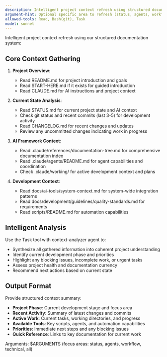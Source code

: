 ```yaml
---
description: Intelligent project context refresh using structured documentation and git awareness
argument-hint: Optional specific area to refresh (status, agents, workflow, technical)
allowed-tools: Read, Bash(git), Task
model: sonnet
---
```


Intelligent project context refresh using our structured documentation system:

## Core Context Gathering

1. **Project Overview**:
   - Read README.md for project introduction and goals
   - Read START-HERE.md if it exists for guided introduction
   - Read CLAUDE.md for AI instructions and project context

2. **Current State Analysis**:
   - Read STATUS.md for current project state and AI context
   - Check git status and recent commits (last 3-5) for development activity
   - Read CHANGELOG.md for recent changes and updates
   - Review any uncommitted changes indicating work in progress

3. **AI Framework Context**:
   - Read .claude/references/documentation-tree.md for comprehensive documentation index
   - Read .claude/agents/README.md for agent capabilities and coordination
   - Check .claude/working/ for active development context and plans

4. **Development Context**:
   - Read docs/ai-tools/system-context.md for system-wide integration patterns
   - Read docs/development/guidelines/quality-standards.md for requirements
   - Read scripts/README.md for automation capabilities

## Intelligent Analysis

Use the Task tool with context-analyzer agent to:
- Synthesize all gathered information into coherent project understanding
- Identify current development phase and priorities
- Highlight any blocking issues, incomplete work, or urgent tasks
- Assess project health and documentation currency
- Recommend next actions based on current state

## Output Format

Provide structured context summary:
- **Project Phase**: Current development stage and focus area
- **Recent Activity**: Summary of latest changes and commits
- **Active Work**: Current tasks, working directories, and progress
- **Available Tools**: Key scripts, agents, and automation capabilities
- **Priorities**: Immediate next steps and any blocking issues
- **Quick Reference**: Links to key documentation for current work

Arguments: $ARGUMENTS (focus areas: status, agents, workflow, technical, all)
